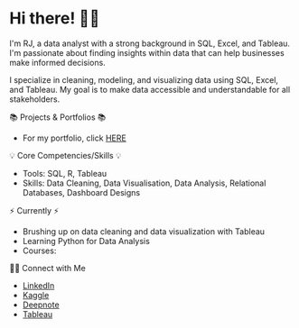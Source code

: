 # Hi there! 🙋‍♂️

I'm RJ, a data analyst with a strong background in SQL, Excel, and Tableau. I'm passionate about finding insights within data that can help businesses make informed decisions.

I specialize in cleaning, modeling, and visualizing data using SQL, Excel, and Tableau. My goal is to make data accessible and understandable for all stakeholders.


📚 Projects & Portfolios 📚
* For my portfolio, click [HERE](https://github.com/reyyeezy/PortfolioProjects)

💡 Core Competencies/Skills 💡
* Tools: SQL, R, Tableau
* Skills: Data Cleaning, Data Visualisation, Data Analysis, Relational Databases, Dashboard Designs

⚡️ Currently ⚡️
* Brushing up on data cleaning and data visualization with Tableau
* Learning Python for Data Analysis
* Courses:

🙌🏻 Connect with Me
* [LinkedIn](https://www.linkedin.com/in/reynald-jeffrey-david-883950196/)
* [Kaggle](https://www.kaggle.com/rjeffreydavid)
* [Deepnote](https://deepnote.com/@spike-rush-inc/Airbnbs-in-San-Francisco-5a4f6603-c79c-41ef-b6d9-b7db6b6ae41c)
* [Tableau](https://public.tableau.com/app/profile/jeffrey.david)
